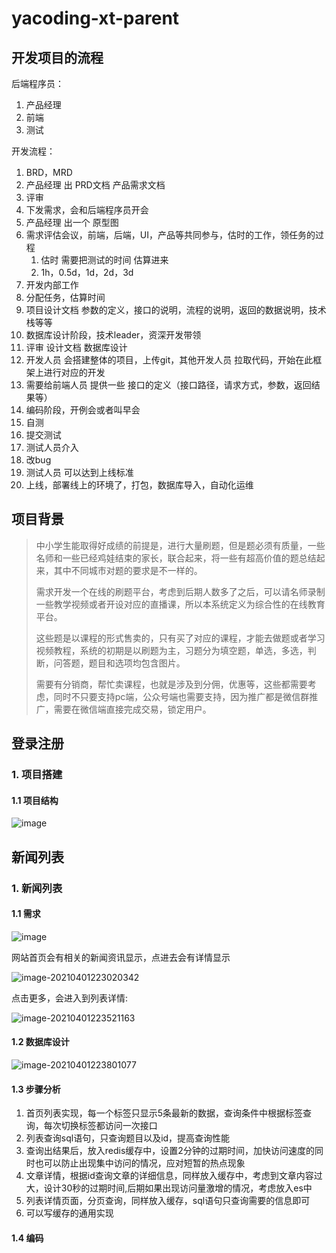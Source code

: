 # yacoding-xt-parent
##  开发项目的流程

后端程序员：

1. 产品经理
2. 前端
3. 测试

开发流程：

1. BRD，MRD
2. 产品经理 出 PRD文档 产品需求文档
3. 评审
4. 下发需求，会和后端程序员开会
5. 产品经理 出一个 原型图
6. 需求评估会议，前端，后端，UI，产品等共同参与，估时的工作，领任务的过程
   1. 估时 需要把测试的时间 估算进来
   2. 1h，0.5d，1d，2d，3d
7. 开发内部工作
8. 分配任务，估算时间
9. 项目设计文档  参数的定义，接口的说明，流程的说明，返回的数据说明，技术栈等等
10. 数据库设计阶段，技术leader，资深开发带领
11. 评审 设计文档 数据库设计
12. 开发人员 会搭建整体的项目，上传git，其他开发人员 拉取代码，开始在此框架上进行对应的开发
13. 需要给前端人员 提供一些 接口的定义（接口路径，请求方式，参数，返回结果等）
14. 编码阶段，开例会或者叫早会
15. 自测
16. 提交测试
17. 测试人员介入
18. 改bug
19. 测试人员 可以达到上线标准
20. 上线，部署线上的环境了，打包，数据库导入，自动化运维

## 项目背景

> 中小学生能取得好成绩的前提是，进行大量刷题，但是题必须有质量，一些名师和一些已经鸡娃结束的家长，联合起来，将一些有超高价值的题总结起来，其中不同城市对题的要求是不一样的。
>
> 需求开发一个在线的刷题平台，考虑到后期人数多了之后，可以请名师录制一些教学视频或者开设对应的直播课，所以本系统定义为综合性的在线教育平台。
>
> 这些题是以课程的形式售卖的，只有买了对应的课程，才能去做题或者学习视频教程，系统的初期是以刷题为主，习题分为填空题，单选，多选，判断，问答题，题目和选项均包含图片。
>
> 需要有分销商，帮忙卖课程，也就是涉及到分佣，优惠等，这些都需要考虑，同时不只要支持pc端，公众号端也需要支持，因为推广都是微信群推广，需要在微信端直接完成交易，锁定用户。



## 登录注册
### 1. 项目搭建

#### 1.1 项目结构
![image](https://user-images.githubusercontent.com/82166879/174314778-9ca23f60-0674-4ac1-a6a1-1c7f52c23a18.png)


## 新闻列表
### 1. 新闻列表

#### 1.1 需求
![image](https://user-images.githubusercontent.com/82166879/174415446-0e2f732e-5746-4f0a-a761-fb564319ed53.png)


网站首页会有相关的新闻资讯显示，点进去会有详情显示

![image-20210401223020342](img/image-20210401223020342.png)

点击更多，会进入到列表详情:

![image-20210401223521163](img/image-20210401223521163.png)

#### 1.2 数据库设计

![image-20210401223801077](img/image-20210401223801077.png)

#### 1.3 步骤分析

1. 首页列表实现，每一个标签只显示5条最新的数据，查询条件中根据标签查询，每次切换标签都访问一次接口
2. 列表查询sql语句，只查询题目以及id，提高查询性能
3. 查询出结果后，放入redis缓存中，设置2分钟的过期时间，加快访问速度的同时也可以防止出现集中访问的情况，应对短暂的热点现象
4. 文章详情，根据id查询文章的详细信息，同样放入缓存中，考虑到文章内容过大，设计30秒的过期时间,后期如果出现访问量激增的情况，考虑放入es中
5. 列表详情页面，分页查询，同样放入缓存，sql语句只查询需要的信息即可
6. 可以写缓存的通用实现

#### 1.4 编码



